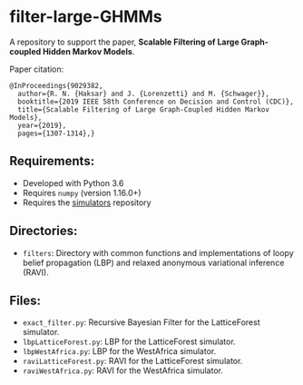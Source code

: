 # filter-large-GHMMs

A repository to support the paper, **Scalable Filtering of Large Graph-coupled Hidden Markov Models**.

Paper citation:
```
@InProceedings{9029382,
  author={R. N. {Haksar} and J. {Lorenzetti} and M. {Schwager}},
  booktitle={2019 IEEE 58th Conference on Decision and Control (CDC)}, 
  title={Scalable Filtering of Large Graph-Coupled Hidden Markov Models}, 
  year={2019},
  pages={1307-1314},}
```

## Requirements:
- Developed with Python 3.6
- Requires `numpy` (version 1.16.0+)
- Requires the [simulators](https://github.com/rhaksar/simulators) repository

## Directories:
- `filters`: Directory with common functions and implementations of loopy belief propagation (LBP) and relaxed
  anonymous variational inference (RAVI). 

## Files:
- `exact_filter.py`: Recursive Bayesian Filter for the LatticeForest simulator.
- `lbpLatticeForest.py`: LBP for the LatticeForest simulator.
- `lbpWestAfrica.py`: LBP for the WestAfrica simulator. 
- `raviLatticeForest.py`: RAVI for the LatticeForest simulator.
- `raviWestAfrica.py`: RAVI for the WestAfrica simulator. 
